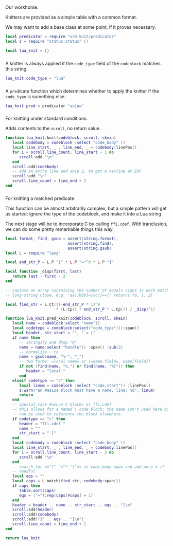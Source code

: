 #


 Our workhorse\.

Knitters are provided as a simple table with a common format\.

We may want to add a base class at some point, if it proves necessary\.

```lua
local predicator = require "orb:knit/predicator"
local s = require "status:status" ()
```

```lua
local lua_knit = {}
```


###

A knitter is always applied if the `code_type` field of the `codeblock`
matches this string\.

```lua
lua_knit.code_type = "lua"
```


###

A `pred`icate function which determines whether to apply the knitter if the
`code_type` is something else\.

```lua
lua_knit.pred = predicator "asLua"
```


###

For knitting under standard conditions\.

Adds contents to the `scroll`, no return value\.

```lua
function lua_knit.knit(codeblock, scroll, skein)
   local codebody = codeblock :select "code_body" ()
   local line_start, _ , line_end, _ = codebody:linePos()
   for i = scroll.line_count, line_start - 1 do
      scroll:add "\n"
   end
   scroll:add(codebody)
   -- add an extra line and skip 2, to get a newline at EOF
   scroll:add "\n"
   scroll.line_count = line_end + 2
end
```


###

For knitting a matched predicate\.

This function can be almost arbitrarily complex, but a simple pattern will get
us started: ignore the type of the codeblock, and make it into a Lua string\.

The next stage will be to incorporate C by calling `ffi.cdef`\.  With
tranclusion, we can do some pretty remarkable things this way\.

```lua
local format, find, gsub = assert(string.format),
                           assert(string.find),
                           assert(string.gsub)
local L = require "lpeg"

local end_str_P = L.P "]" * L.P "="^0 * L.P "]"

local function _disp(first, last)
   return last - first - 2
end

-- capture an array containing the number of equals signs in each matching
-- long-string close, e.g. "aa]]bbb]=]ccc]==]" returns {0, 1, 2}

local find_str = L.Ct(((-end_str_P * 1)^0
                      * (L.Cp() * end_str_P * L.Cp()) / _disp)^1)

function lua_knit.pred_knit(codeblock, scroll, skein)
   local name = codeblock:select "name"()
   local codetype = codeblock:select("code_type")():span()
   local header, str_start = "", " = ["
   if name then
      -- stringify and drop "@"
      name = name:select "handle"() :span() :sub(2)
      -- normalize - to _
      name = gsub(name, "%-", "_")
      -- two forms: =local name= or (=name.field=, name[field])
      if not (find(name, "%.") or find(name, "%[")) then
         header = "local "
      end
   elseif codetype ~= "c" then
      local linum = codeblock :select "code_start"() :linePos()
      s:warn("an #asLua block must have a name, line: %d", linum)
      return
   end
   -- special-case #asLua C blocks as ffi.cdef
   -- this allows for a named C code block; the name isn't used here but
   -- can be used to reference the block elsewhere.
   if codetype == "c" then
      header = "ffi.cdef "
      name = ""
      str_start = " ["
   end
   local codebody = codeblock :select "code_body" ()
   local line_start, _ , line_end, _ = codebody:linePos()
   for i = scroll.line_count, line_start - 2 do
      scroll:add "\n"
   end
   -- search for =="]" "="* "]"== in code_body span and add more = if
   -- needful
   local eqs = ""
   local caps = L.match(find_str, codebody:span())
   if caps then
      table.sort(caps)
      eqs = ("="):rep(caps[#caps] + 1)
   end
   header = header .. name .. str_start .. eqs .. "[\n"
   scroll:add(header)
   scroll:add(codebody)
   scroll:add("]" .. eqs .. "]\n")
   scroll.line_count = line_end + 2
end
```

```lua
return lua_knit
```
